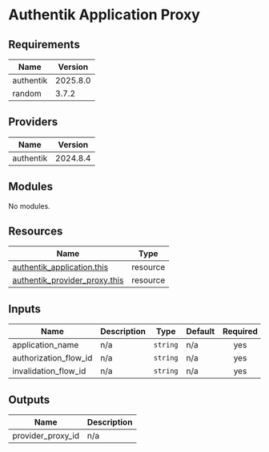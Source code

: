 # Authentik Application Proxy

<!-- BEGIN_TF_DOCS -->
## Requirements

| Name | Version |
|------|---------|
| authentik | 2025.8.0 |
| random | 3.7.2 |

## Providers

| Name | Version |
|------|---------|
| authentik | 2024.8.4 |

## Modules

No modules.

## Resources

| Name | Type |
|------|------|
| [authentik_application.this](https://registry.terraform.io/providers/goauthentik/authentik/2025.8.0/docs/resources/application) | resource |
| [authentik_provider_proxy.this](https://registry.terraform.io/providers/goauthentik/authentik/2025.8.0/docs/resources/provider_proxy) | resource |

## Inputs

| Name | Description | Type | Default | Required |
|------|-------------|------|---------|:--------:|
| application\_name | n/a | `string` | n/a | yes |
| authorization\_flow\_id | n/a | `string` | n/a | yes |
| invalidation\_flow\_id | n/a | `string` | n/a | yes |

## Outputs

| Name | Description |
|------|-------------|
| provider\_proxy\_id | n/a |
<!-- END_TF_DOCS -->
